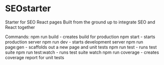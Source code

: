 # SEOstarter
Starter for SEO React pages
Built from the ground up to integrate SEO and React together

Commands:
  npm run build - creates build for production
  npm start - starts production server
  npm run dev - starts development server
  npm run page:gen - scaffolds out a new page and unit tests
  npm run test - runs test suite
  npm run test:watch - runs test suite watch
  npm run coverage - creates coverage report for unit tests 
